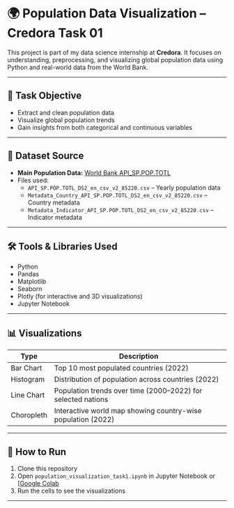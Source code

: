  # 🌍 Population Data Visualization – Credora Task 01

This project is part of my data science internship at **Credora**. It focuses on understanding, preprocessing, and visualizing global population data using Python and real-world data from the World Bank.

---

## 📌 Task Objective

- Extract and clean population data
- Visualize global population trends
- Gain insights from both categorical and continuous variables

---

## 📁 Dataset Source

- **Main Population Data:** [World Bank API_SP.POP.TOTL](https://data.worldbank.org/indicator/SP.POP.TOTL)
- Files used:
  - `API_SP.POP.TOTL_DS2_en_csv_v2_85220.csv` – Yearly population data
  - `Metadata_Country_API_SP.POP.TOTL_DS2_en_csv_v2_85220.csv` – Country metadata
  - `Metadata_Indicator_API_SP.POP.TOTL_DS2_en_csv_v2_85220.csv` – Indicator metadata

---

## 🛠️ Tools & Libraries Used

- Python
- Pandas
- Matplotlib
- Seaborn
- Plotly (for interactive and 3D visualizations)
- Jupyter Notebook

---

## 📊 Visualizations

| Type         | Description                                                  |
|--------------|--------------------------------------------------------------|
| Bar Chart    | Top 10 most populated countries (2022)                       |
| Histogram    | Distribution of population across countries (2022)          |
| Line Chart   | Population trends over time (2000–2022) for selected nations|
| Choropleth   | Interactive world map showing country-wise population (2022)|
 

---

## 🧪 How to Run

1. Clone this repository
2. Open `population_visualization_task1.ipynb` in Jupyter Notebook or [[Google Colab](https://colab.research.google.com/](https://colab.research.google.com/drive/1-Lv5lJ-LU-uFV6HaBaKc8LGW4CSf_rPe#scrollTo=68GQDHVwoEKO))
3. Run the cells to see the visualizations
 ---
